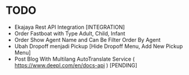 # TODO

- Ekajaya Rest API Integration [INTEGRATION]
- Order Fastboat with Type Adult, Child, Infant
- Order Show Agent Name and Can Be Filter Order By Agent
- Ubah Dropoff menjadi Pickup [Hide Dropoff Menu, Add New Pickup Menu]
- Post Blog With Multilang AutoTranslate Service ( <https://www.deepl.com/en/docs-api> ) [PENDING]
